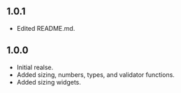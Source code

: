 ## 1.0.1

- Edited README.md.

## 1.0.0

- Initial realse.
- Added sizing, numbers, types, and validator functions.
- Added sizing widgets.
